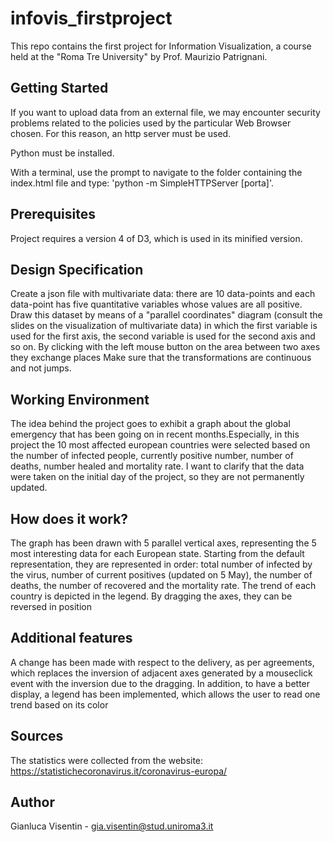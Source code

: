# infovis_firstproject

This repo contains the first project for Information Visualization, a course held at the "Roma Tre University" by Prof. Maurizio Patrignani.

## Getting Started


If you want to upload data from an external file, we may encounter security problems related to the policies used by the particular Web Browser chosen. For this reason, an http server must be used.

Python must be installed.

With a terminal, use the prompt to navigate to the folder containing the index.html file and type: 
'python -m SimpleHTTPServer [porta]'.

## Prerequisites

Project requires a version 4 of D3, which is used in its minified version. 

## Design Specification
Create a json file with multivariate data: there are 10 data-points and each data-point has five quantitative variables whose values are all positive. Draw this dataset by means of a "parallel coordinates" diagram (consult the slides on the visualization of multivariate data) in which the first variable is used for the first axis, the second variable is used for the second axis and so on. By clicking with the left mouse button on the area between two axes they exchange places Make sure that the transformations are continuous and not jumps.

## Working Environment
The idea behind the project goes to exhibit a graph about the global emergency that has been going on in recent months.Especially, in this project the 10 most affected european countries were selected based on the number of infected people, currently positive number, number of deaths, number healed and mortality rate.
I want to clarify that the data were taken on the initial day of the project, so they are not permanently updated.

## How does it work?

The graph has been drawn with 5 parallel vertical axes, representing the 5 most interesting data for each European state. Starting from the default representation, they are represented in order: total number of infected by the virus, number of current positives (updated on 5 May), the number of deaths, the number of recovered and the mortality rate. The trend of each country is depicted in the legend. By dragging the axes, they can be reversed in position

## Additional features

A change has been made with respect to the delivery, as per agreements, which replaces the inversion of adjacent axes generated by a mouseclick event with the inversion due to the dragging.  In addition, to have a better display, a legend has been implemented, which allows the user to read one trend based on its color

## Sources

The statistics were collected from the website: https://statistichecoronavirus.it/coronavirus-europa/

## Author
Gianluca Visentin - gia.visentin@stud.uniroma3.it
